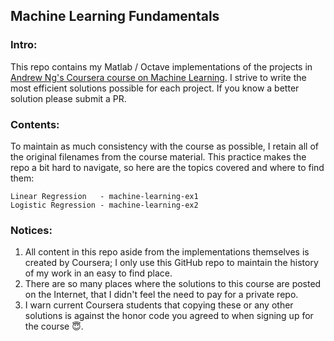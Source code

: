 ## Machine Learning Fundamentals 

### Intro:

This repo contains my Matlab / Octave implementations of the projects in [Andrew Ng's Coursera course on Machine Learning](https://www.coursera.org/learn/machine-learning). I strive to write the most efficient solutions possible for each project. If you know a better solution please submit a PR.

### Contents:

To maintain as much consistency with the course as possible, I retain all of the original filenames from the course material. This practice makes the repo a bit hard to navigate, so here are the topics covered and where to find them: 

	Linear Regression   - machine-learning-ex1
	Logistic Regression - machine-learning-ex2

### Notices:

1. All content in this repo aside from the implementations themselves is created by Coursera; I only use this GitHub repo to maintain the history of my work in an easy to find place. 
2. There are so many places where the solutions to this course are posted on the Internet, that I didn't feel the need to pay for a private repo. 
3. I warn current Coursera students that copying these or any other solutions is against the honor code you agreed to when signing up for the course :innocent:.
